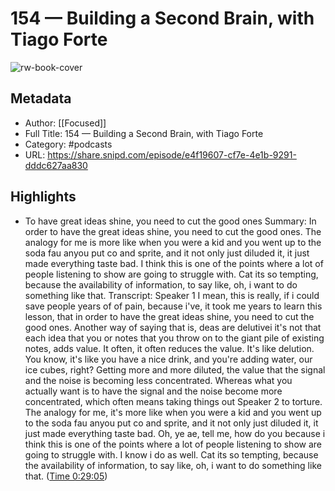 # 154 —  Building a Second Brain, with Tiago Forte

![rw-book-cover](https://images.weserv.nl/?url=http%3A%2F%2Frelayfm.s3.amazonaws.com%2Fuploads%2Fbroadcast%2Fimage%2F34%2Ffocused_artwork.png&w=100&h=100)

## Metadata
- Author: [[Focused]]
- Full Title: 154 —  Building a Second Brain, with Tiago Forte
- Category: #podcasts
- URL: https://share.snipd.com/episode/e4f19607-cf7e-4e1b-9291-dddc627aa830

## Highlights
- To have great ideas shine, you need to cut the good ones
  Summary:
  In order to have the great ideas shine, you need to cut the good ones. The analogy for me is more like when you were a kid and you went up to the soda fau anyou put co and sprite, and it not only just diluded it, it just made everything taste bad. I think this is one of the points where a lot of people listening to show are going to struggle with. Cat its so tempting, because the availability of information, to say like, oh, i want to do something like that.
  Transcript:
  Speaker 1
  I mean, this is really, if i could save people years of of pain, because i've, it took me years to learn this lesson, that in order to have the great ideas shine, you need to cut the good ones. Another way of saying that is, deas are delutivei it's not that each idea that you or notes that you throw on to the giant pile of existing notes, adds value. It often, it often reduces the value. It's like delution. You know, it's like you have a nice drink, and you're adding water, our ice cubes, right? Getting more and more diluted, the value that the signal and the noise is becoming less concentrated. Whereas what you actually want is to have the signal and the noise become more concentrated, which often means taking things out
  Speaker 2
  to torture. The analogy for me, it's more like when you were a kid and you went up to the soda fau anyou put co and sprite, and it not only just diluded it, it just made everything taste bad. Oh, ye ae, tell me, how do you because i think this is one of the points where a lot of people listening to show are going to struggle with. I know i do as well. Cat its so tempting, because the availability of information, to say like, oh, i want to do something like that. ([Time 0:29:05](https://share.snipd.com/snip/c8a930ca-dfc1-4f7b-b16e-9f94759e9938))
